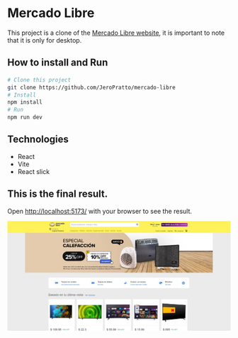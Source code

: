# Mercado Libre

This project is a clone of the [Mercado Libre website](https://www.mercadolibre.com.ar/), it is important to note that it is only for desktop.

## How to install and Run

```bash
# Clone this project
git clone https://github.com/JeroPratto/mercado-libre
# Install
npm install
# Run
npm run dev
```

## Technologies

- React
- Vite
- React slick

## This is the final result.

Open [http://localhost:5173/](http://localhost:5173/) with your browser to see the result.

![image of this project](/readmeImage/meli.jpg 'Basement challenge')
